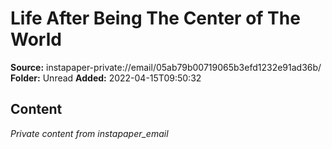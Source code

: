 # Life After Being The Center of The World

**Source:** instapaper-private://email/05ab79b00719065b3efd1232e91ad36b/
**Folder:** Unread
**Added:** 2022-04-15T09:50:32




## Content
*Private content from instapaper_email*
